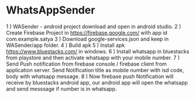 # WhatsAppSender

1 ) WASender - android project download and open in android studio.
2 ) Create Firebase Project in https://firebase.google.com/ with app id com.example.satya
3 ) Download google-services.json and keep in WASender/app folder.
4 ) Build apk
5 ) Install apk https://www.bluestacks.com/ in windows.
6 ) Install whatsapp in bluestacks from playstore and then activate whatsapp with your mobile number.
7 ) Send Push notification from firebase console / firebase client from application server.
    Send Notification title as mobile number with isd code, body with whatsapp message.
8 ) Now firebase push Notification will receive by bluestacks android app, our android app will open the whatsapp and send messsage if number is in whatsapp.      
